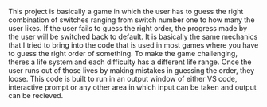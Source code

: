 This project is basically a game in which the user has to guess the right combination of switches ranging from switch number one to how many the user likes. If the user fails to guess the right order, the progress made by the user will be switched back to default. It is basically the same mechanics that I tried to bring into the code that is used in most games where you have to guess the right order of something.
To make the game challenging, theres a life system and each difficulty has a different life range. Once the user runs out of those lives by making mistakes in guessing the order, they loose.
This code is built to run in an output window of either VS code, interactive prompt or any other area in which input can be taken and output can be recieved.
